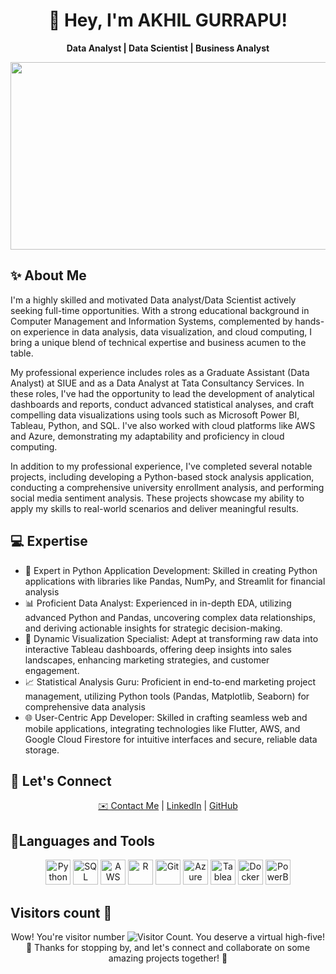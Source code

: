 <h1 align="center">👋 Hey, I'm AKHIL GURRAPU!</h1>

<p align="center">
  <strong> Data Analyst | Data Scientist | Business Analyst </strong>
</p>
<div align="center">
  <img src="https://media.tenor.com/qJ5evVs-_uUAAAAC/coding.gif" width="600" height="300"/>
</div>
<h2>✨ About Me</h2>

<p>
  I'm a highly skilled and motivated Data analyst/Data Scientist actively seeking full-time opportunities. With a strong educational background in Computer Management and Information Systems, complemented by hands-on experience in data analysis, data visualization, and cloud computing, I bring a unique blend of technical expertise and business acumen to the table.

My professional experience includes roles as a Graduate Assistant (Data Analyst) at SIUE and as a Data Analyst at Tata Consultancy Services. In these roles, I've had the opportunity to lead the development of analytical dashboards and reports, conduct advanced statistical analyses, and craft compelling data visualizations using tools such as Microsoft Power BI, Tableau, Python, and SQL. I've also worked with cloud platforms like AWS and Azure, demonstrating my adaptability and proficiency in cloud computing.

In addition to my professional experience, I've completed several notable projects, including developing a Python-based stock analysis application, conducting a comprehensive university enrollment analysis, and performing social media sentiment analysis. These projects showcase my ability to apply my skills to real-world scenarios and deliver meaningful results.
</p>

<h2>💻 Expertise</h2>

<ul>
  <li>🐍 Expert in Python Application Development: Skilled in creating Python applications with libraries like Pandas, NumPy, and Streamlit for financial analysis</li>
  <li>📊 Proficient Data Analyst: Experienced in in-depth EDA, utilizing advanced Python and Pandas, uncovering complex data relationships, and deriving actionable insights for strategic decision-making.</li>
  <li>🎨 Dynamic Visualization Specialist: Adept at transforming raw data into interactive Tableau dashboards, offering deep insights into sales landscapes, enhancing marketing strategies, and customer engagement.</li>
  <li>📈 Statistical Analysis Guru: Proficient in end-to-end marketing project management, utilizing Python tools (Pandas, Matplotlib, Seaborn) for comprehensive data analysis</li>
  <li>🌐 User-Centric App Developer: Skilled in crafting seamless web and mobile applications, integrating technologies like Flutter, AWS, and Google Cloud Firestore for intuitive interfaces and secure, reliable data storage.</li>
</ul>

<h2>🌟 Let's Connect</h2>

<p align="center">
  <a href="https://www.linkedin.com/in/akhilgurrapu">✉️ Contact Me</a> | <a href="https://www.linkedin.com/in/akhilgurrapu/">LinkedIn</a> | <a href="https://github.com/AkhilGurrapu">GitHub</a>
</p>

<h2>🎉Languages and Tools</h2>

<p align="center">
  <img height="40" src="https://img.icons8.com/color/48/000000/python.png" alt="Python">
  <img height="40" src="https://img.icons8.com/color/48/000000/sql.png" alt="SQL">
  <img height="40" src="https://img.icons8.com/?size=48&id=33039&format=png" alt="AWS">
  <img height="40" src="https://img.icons8.com/color/48/000000/r.png" alt="R">
  <img height="40" src="https://img.icons8.com/color/48/000000/git.png" alt="Git">
  <img height="40" src="https://cdn.jsdelivr.net/gh/devicons/devicon/icons/azure/azure-original.svg" alt="Azure">
  <img height="40" src="https://img.icons8.com/?size=48&id=9Kvi1p1F0tUo&format=png" alt="Tableau">
  <img height="40" src="https://img.icons8.com/color/48/000000/docker.png" alt="Docker">
  <img height="40" src="https://img.icons8.com/?size=48&id=3sGOUDo9nJ4k&format=png" alt="PowerBI">
</p>       


<h2> Visitors count 👀</h2>

<p align="center">
  Wow! You're visitor number <img src="https://profile-counter.glitch.me/sivabalanb/count.svg" alt="Visitor Count">. You deserve a virtual high-five! 🙌 Thanks for stopping by, and let's connect and collaborate on some amazing projects together! 💪
</p>


